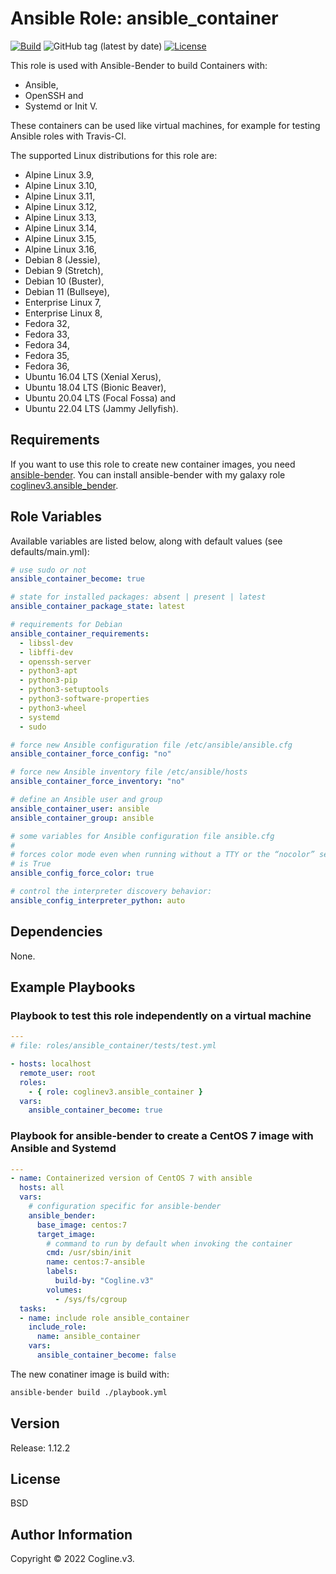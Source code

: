 # Ansible Role: ansible_container

[![Build](https://github.com/coglinev3/ansible-role-ansible_container/actions/workflows/build.yml/badge.svg)](https://github.com/coglinev3/ansible-role-ansible_container/actions/workflows/build.yml) ![GitHub tag (latest by date)](https://img.shields.io/github/v/tag/coglinev3/ansible-role-ansible_container) [![License](https://img.shields.io/badge/License-BSD%203--Clause-blue.svg)](https://raw.githubusercontent.com/coglinev3/ansible-role-ansible_container/master/LICENSE)

This role is used with Ansible-Bender to build Containers with:
* Ansible,
* OpenSSH and
* Systemd or Init V.

These containers can be used like virtual machines, for example for testing Ansible roles with Travis-CI.

The supported Linux distributions for this role are:
* Alpine Linux 3.9,
* Alpine Linux 3.10,
* Alpine Linux 3.11,
* Alpine Linux 3.12,
* Alpine Linux 3.13,
* Alpine Linux 3.14,
* Alpine Linux 3.15,
* Alpine Linux 3.16,
* Debian 8 (Jessie),
* Debian 9 (Stretch),
* Debian 10 (Buster),
* Debian 11 (Bullseye),
* Enterprise Linux 7,
* Enterprise Linux 8,
* Fedora 32,
* Fedora 33,
* Fedora 34,
* Fedora 35,
* Fedora 36,
* Ubuntu 16.04 LTS (Xenial Xerus),
* Ubuntu 18.04 LTS (Bionic Beaver),
* Ubuntu 20.04 LTS (Focal Fossa) and
* Ubuntu 22.04 LTS (Jammy Jellyfish).


## Requirements

If you want to use this role to create new container images, you need [ansible-bender](https://github.com/ansible-community/ansible-bender/blob/master/README.md "ansible-bender"). You can install ansible-bender with my galaxy role [coglinev3.ansible_bender](https://galaxy.ansible.com/coglinev3/ansible-bender "coglinev3.ansible_bender").


## Role Variables

Available variables are listed below, along with default values (see defaults/main.yml):

```yml
# use sudo or not
ansible_container_become: true

# state for installed packages: absent | present | latest
ansible_container_package_state: latest

# requirements for Debian
ansible_container_requirements:
  - libssl-dev
  - libffi-dev
  - openssh-server
  - python3-apt
  - python3-pip
  - python3-setuptools
  - python3-software-properties
  - python3-wheel
  - systemd
  - sudo

# force new Ansible configuration file /etc/ansible/ansible.cfg
ansible_container_force_config: "no"

# force new Ansible inventory file /etc/ansible/hosts
ansible_container_force_inventory: "no"

# define an Ansible user and group
ansible_container_user: ansible
ansible_container_group: ansible

# some variables for Ansible configuration file ansible.cfg
#
# forces color mode even when running without a TTY or the “nocolor” setting
# is True
ansible_config_force_color: true

# control the interpreter discovery behavior:
ansible_config_interpreter_python: auto
```

## Dependencies

None.

## Example Playbooks

### Playbook to test this role independently on a virtual machine

```yml
---
# file: roles/ansible_container/tests/test.yml

- hosts: localhost
  remote_user: root
  roles:
    - { role: coglinev3.ansible_container }
  vars:
    ansible_container_become: true
```

### Playbook for ansible-bender to create a CentOS 7 image with Ansible and Systemd

```yml
---
- name: Containerized version of CentOS 7 with ansible
  hosts: all
  vars:
    # configuration specific for ansible-bender
    ansible_bender:
      base_image: centos:7
      target_image:
        # command to run by default when invoking the container
        cmd: /usr/sbin/init
        name: centos:7-ansible
        labels:
          build-by: "Cogline.v3"
        volumes:
          - /sys/fs/cgroup
  tasks:
  - name: include role ansible_container
    include_role:
      name: ansible_container
    vars:
      ansible_container_become: false
```

The new conatiner image is build with:

```sh
ansible-bender build ./playbook.yml
```

## Version

Release: 1.12.2

## License

BSD

## Author Information

Copyright &copy; 2022 Cogline.v3.
